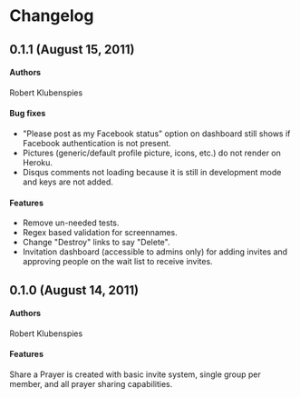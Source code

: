 # Changelog

## 0.1.1 (August 15, 2011)
#### Authors
Robert Klubenspies

#### Bug fixes
*	"Please post as my Facebook status" option on dashboard still shows if Facebook authentication is not present.
*	Pictures (generic/default profile picture, icons, etc.) do not render on Heroku.
* Disqus comments not loading because it is still in development mode and keys are not added.

#### Features
*	Remove un-needed tests.
*	Regex based validation for screennames.
*	Change "Destroy" links to say "Delete".
* Invitation dashboard (accessible to admins only) for adding invites and approving people on the wait list to receive invites.

## 0.1.0 (August 14, 2011)
#### Authors
Robert Klubenspies

#### Features
Share a Prayer is created with basic invite system, single group per member, and all prayer sharing capabilities.